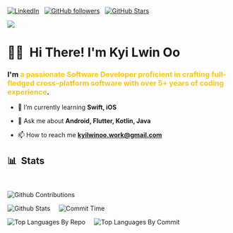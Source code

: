 [![LinkedIn](https://img.shields.io/badge/LinkedIn-Profile-informational?style=for-the-badge&logo=linkedin&logoColor=white&color=7fff00)](https://www.linkedin.com/in/kokyi/) &nbsp;
[![GitHub followers](https://img.shields.io/github/followers/kyilwinoo97?logo=GitHub&style=for-the-badge&color=7fff00)](https://github.com/kyilwinoo97) &nbsp;
[![GitHub Stars](https://img.shields.io/github/stars/kyilwinoo97?logo=github&style=for-the-badge&color=7fff00)](https://github.com/kyilwinoo97) &nbsp;<br>

![](https://komarev.com/ghpvc/?username=kyilwinoo97&color=#7fff00&base=1000&style=flat-square)

# 🖐🏽 &nbsp;<b>Hi There! I'm Kyi Lwin Oo</b>

<h3>I'm <b style="color:#f9c80e">a passionate Software Developer proficient in crafting full-fledged cross-platform software with over 5+ years of coding experience</b>.</h3> 

- 🌱 I’m currently learning **Swift, iOS**

- 💬 Ask me about **Android, Flutter, Kotlin, Java**

- 📫 How to reach me **kyilwinoo.work@gmail.com**


## 📊 &nbsp;Stats

<br>

![Github Contributions](http://github-profile-summary-cards.vercel.app/api/cards/profile-details?username=kyilwinoo97&theme=chartreuse_dark)

![Github Stats](http://github-profile-summary-cards.vercel.app/api/cards/stats?username=kyilwinoo97&theme=chartreuse_dark)&nbsp;&nbsp;
&nbsp;
![Commit Time](http://github-profile-summary-cards.vercel.app/api/cards/productive-time?username=kyilwinoo97&theme=chartreuse_dark&utcOffset=8)

![Top Languages By Repo](http://github-profile-summary-cards.vercel.app/api/cards/repos-per-language?username=kyilwinoo97&theme=chartreuse_dark)&nbsp;&nbsp;
&nbsp;
![Top Languages By Commit](http://github-profile-summary-cards.vercel.app/api/cards/most-commit-language?username=kyilwinoo97&theme=chartreuse_dark)
